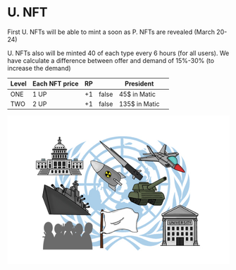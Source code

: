 # U. NFT

First U. NFTs will be able to mint a soon as P. NFTs are revealed (March 20-24)

U. NFTs also will be minted 40 of each type every 6 hours (for all users). We have calculate a difference between offer and demand of 15%-30% (to increase the demand)

<table><thead><tr><th>Level</th><th>Each NFT price</th><th align="right">RP</th><th data-type="checkbox" data-hidden></th><th data-hidden>President</th><th data-hidden></th></tr></thead><tbody><tr><td>ONE</td><td>1 UP</td><td align="right">+1</td><td>false</td><td>45$ in Matic</td><td></td></tr><tr><td>TWO</td><td>2 UP</td><td align="right">+1</td><td>false</td><td>135$ in Matic</td><td></td></tr></tbody></table>



![](../.gitbook/assets/unfts.jpg)
